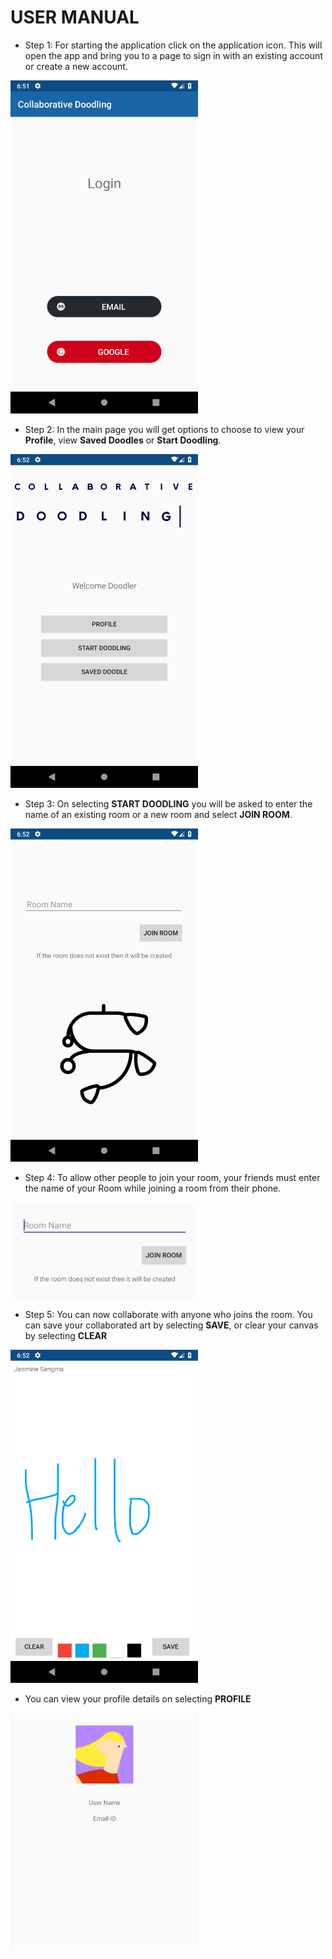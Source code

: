 # USER MANUAL #


* Step 1: For starting the application click on the application icon. This will open the app and bring you to a page to sign in with an existing account or create a new account.
    
<img src="https://raw.githubusercontent.com/ichimichi/Collaborative-Doodling/master/documents/images/Screenshot_1.png" alt="drawing" width="300"/>

* Step 2: In the main page you will get options to choose to view your **Profile**, view **Saved Doodles** or **Start Doodling**.

<img src="https://raw.githubusercontent.com/ichimichi/Collaborative-Doodling/master/documents/images/Screenshot_2.png" alt="drawing" width="300"/>

* Step 3: On selecting **START DOODLING** you will be asked to enter the name of an existing room or a new room and select **JOIN ROOM**.

<img src="https://raw.githubusercontent.com/ichimichi/Collaborative-Doodling/master/documents/images/Screenshot_3.png" alt="drawing" width="300"/>

* Step 4: To allow other people to join your room, your friends must enter the name of your Room while joining a room from their phone.
 
<img src="https://raw.githubusercontent.com/ichimichi/Collaborative-Doodling/master/documents/images/Screenshot_6.png" alt="drawing" width="300"/>

* Step 5: You can now collaborate with anyone who joins the room. You can save your collaborated art by selecting **SAVE**, or clear your canvas by selecting **CLEAR**

<img src="https://raw.githubusercontent.com/ichimichi/Collaborative-Doodling/master/documents/images/Screenshot_4.png" alt="drawing" width="300"/>

* You can view your profile details on selecting **PROFILE**

<img src="https://raw.githubusercontent.com/ichimichi/Collaborative-Doodling/master/documents/images/Screenshot_5.png" alt="drawing" width="300"/>
